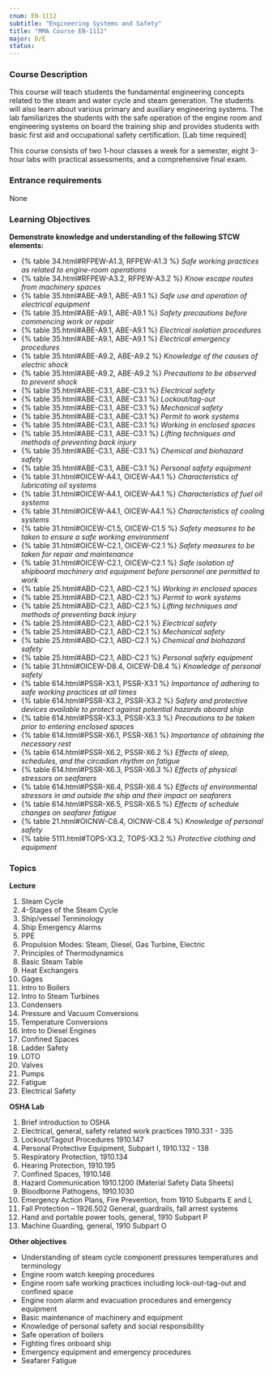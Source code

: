 ```yaml
---
cnum: EN-1112
subtitle: "Engineering Systems and Safety"
title: "MMA Course EN-1112"
major: D/E
status: 
---
```


### Course Description

This course will teach students the fundamental engineering concepts related to the steam and water cycle and steam generation. The students will also learn about various primary and auxiliary engineering systems. The lab familiarizes the students with the safe operation of the engine room and engineering systems on board the training ship and provides students with basic first aid and occupational safety certification. [Lab time required]

This course consists of two 1-hour classes a week for a semester, eight 3-hour labs with practical assessments, and a comprehensive final exam.

### Entrance requirements

None

### Learning Objectives

**Demonstrate knowledge and understanding of the following STCW elements:**

* {% table 34.html#RFPEW-A1.3, RFPEW-A1.3 %} *Safe working practices as related to engine-room operations*
* {% table 34.html#RFPEW-A3.2, RFPEW-A3.2 %} *Know escape routes from machinery spaces*
* {% table 35.html#ABE-A9.1, ABE-A9.1 %} *Safe use and operation of electrical equipment*
* {% table 35.html#ABE-A9.1, ABE-A9.1 %} *Safety precautions before commencing work or repair*
* {% table 35.html#ABE-A9.1, ABE-A9.1 %} *Electrical isolation procedures*
* {% table 35.html#ABE-A9.1, ABE-A9.1 %} *Electrical emergency procedures*
* {% table 35.html#ABE-A9.2, ABE-A9.2 %} *Knowledge of the causes of electric shock*
* {% table 35.html#ABE-A9.2, ABE-A9.2 %} *Precautions to be observed to prevent shock*
* {% table 35.html#ABE-C3.1, ABE-C3.1 %} *Electrical safety*
* {% table 35.html#ABE-C3.1, ABE-C3.1 %} *Lockout/tag-out*
* {% table 35.html#ABE-C3.1, ABE-C3.1 %} *Mechanical safety*
* {% table 35.html#ABE-C3.1, ABE-C3.1 %} *Permit to work systems*
* {% table 35.html#ABE-C3.1, ABE-C3.1 %} *Working in enclosed spaces*
* {% table 35.html#ABE-C3.1, ABE-C3.1 %} *Lifting techniques and methods of preventing back injury*
* {% table 35.html#ABE-C3.1, ABE-C3.1 %} *Chemical and biohazard safety*
* {% table 35.html#ABE-C3.1, ABE-C3.1 %} *Personal safety equipment*
* {% table 31.html#OICEW-A4.1, OICEW-A4.1 %} *Characteristics of lubricating oil systems*
* {% table 31.html#OICEW-A4.1, OICEW-A4.1 %} *Characteristics of fuel oil systems*
* {% table 31.html#OICEW-A4.1, OICEW-A4.1 %} *Characteristics of cooling systems*
* {% table 31.html#OICEW-C1.5, OICEW-C1.5 %} *Safety measures to be taken to ensure a safe working environment*
* {% table 31.html#OICEW-C2.1, OICEW-C2.1 %} *Safety measures to be taken for repair and maintenance*
* {% table 31.html#OICEW-C2.1, OICEW-C2.1 %} *Safe isolation of shipboard machinery and equipment before personnel are permitted to work*
* {% table 25.html#ABD-C2.1, ABD-C2.1 %} *Working in enclosed spaces*
* {% table 25.html#ABD-C2.1, ABD-C2.1 %} *Permit to work systems*
* {% table 25.html#ABD-C2.1, ABD-C2.1 %} *Lifting techniques and methods of preventing back injury*
* {% table 25.html#ABD-C2.1, ABD-C2.1 %} *Electrical safety*
* {% table 25.html#ABD-C2.1, ABD-C2.1 %} *Mechanical safety*
* {% table 25.html#ABD-C2.1, ABD-C2.1 %} *Chemical and biohazard safety*
* {% table 25.html#ABD-C2.1, ABD-C2.1 %} *Personal safety equipment*
* {% table 31.html#OICEW-D8.4, OICEW-D8.4 %} *Knowledge of personal safety*
* {% table 614.html#PSSR-X3.1, PSSR-X3.1 %} *Importance of adhering to safe working practices at all times*
* {% table 614.html#PSSR-X3.2, PSSR-X3.2 %} *Safety and protective devices available to protect against potential hazards aboard ship*
* {% table 614.html#PSSR-X3.3, PSSR-X3.3 %} *Precautions to be taken prior to entering enclosed spaces*
* {% table 614.html#PSSR-X6.1, PSSR-X6.1 %} *Importance of obtaining the necessary rest*
* {% table 614.html#PSSR-X6.2, PSSR-X6.2 %} *Effects of sleep, schedules, and the circadian rhythm on fatigue*
* {% table 614.html#PSSR-X6.3, PSSR-X6.3 %} *Effects of physical stressors on seafarers*
* {% table 614.html#PSSR-X6.4, PSSR-X6.4 %} *Effects of environmental stressors in and outside the ship and their impact on seafarers*
* {% table 614.html#PSSR-X6.5, PSSR-X6.5 %} *Effects of schedule changes on seafarer fatigue*
* {% table 21.html#OICNW-C8.4, OICNW-C8.4 %} *Knowledge of personal safety*
* {% table 5111.html#TOPS-X3.2, TOPS-X3.2 %} *Protective clothing and equipment*


### Topics


**Lecture**

1.	Steam Cycle
2.	4-Stages of the Steam Cycle
3.	Ship/vessel Terminology
4.	Ship Emergency Alarms
5.	PPE
6.	Propulsion Modes: Steam, Diesel, Gas Turbine, Electric
7.	Principles of Thermodynamics
8.	Basic Steam Table
9.	Heat Exchangers
10.	Gages
11.	Intro to Boilers
12.	Intro to Steam Turbines
13.	Condensers
14.	Pressure and Vacuum Conversions
15.	Temperature Conversions
16.	Intro to Diesel Engines
17.	Confined Spaces
18.	Ladder Safety
19.	LOTO
20.	Valves
21.	Pumps
22.	Fatigue
23.	Electrical Safety


**OSHA Lab**


1. Brief introduction to OSHA
1. Electrical, general,   safety related work practices 1910.331 - 335
1. Lockout/Tagout Procedures 1910.147
1. Personal Protective Equipment,  Subpart I, 1910.132 - 138
1. Respiratory Protection, 1910.134 
1. Hearing Protection, 1910.195
1. Confined Spaces, 1910.146
1. Hazard Communication 1910.1200 (Material Safety Data Sheets)
1. Bloodborne Pathogens,  1910.1030
1. Emergency Action Plans, Fire Prevention, from 1910 Subparts E and L
1. Fall Protection – 1926.502 General,  guardrails,  fall arrest systems
1. Hand and portable power tools, general,  1910 Subpart P
1. Machine Guarding, general, 1910 Subpart O






**Other objectives**

* Understanding of steam cycle component pressures temperatures and terminology
* Engine room watch keeping procedures
* Engine room safe working practices including lock-out-tag-out and confined space
* Engine room alarm and evacuation procedures and emergency equipment
* Basic maintenance of machinery and equipment
* Knowledge of personal safety and social responsibility
* Safe operation of boilers
* Fighting fires onboard ship
* Emergency equipment and emergency procedures
* Seafarer Fatigue



